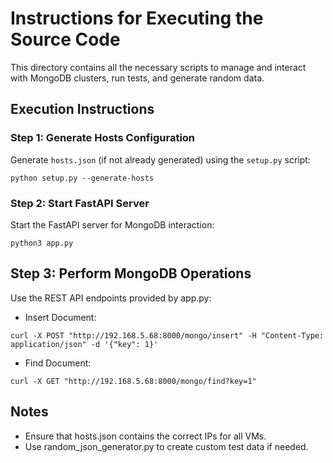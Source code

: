 # Instructions for Executing the Source Code

This directory contains all the necessary scripts to manage and interact with MongoDB clusters, run tests, and generate random data.

## Execution Instructions

### **Step 1: Generate Hosts Configuration**
Generate `hosts.json` (if not already generated) using the `setup.py` script:
```
python setup.py --generate-hosts
```

### **Step 2: Start FastAPI Server**
Start the FastAPI server for MongoDB interaction:
```
python3 app.py
```

## **Step 3: Perform MongoDB Operations**
Use the REST API endpoints provided by app.py:
* Insert Document:
```
curl -X POST "http://192.168.5.68:8000/mongo/insert" -H "Content-Type: application/json" -d '{"key": 1}'
```

* Find Document:
```
curl -X GET "http://192.168.5.68:8000/mongo/find?key=1"
```

## Notes
* Ensure that hosts.json contains the correct IPs for all VMs.
* Use random_json_generator.py to create custom test data if needed.
